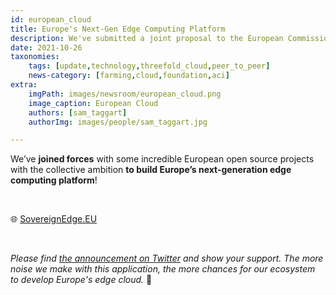 ```yaml
---
id: european_cloud
title: Europe's Next-Gen Edge Computing Platform
description: We've submitted a joint proposal to the European Commission to build Europe's next-generation edge computing platform!
date: 2021-10-26
taxonomies:
    tags: [update,technology,threefold_cloud,peer_to_peer]
    news-category: [farming,cloud,foundation,aci]
extra:
    imgPath: images/newsroom/european_cloud.png
    image_caption: European Cloud
    authors: [sam_taggart]
    authorImg: images/people/sam_taggart.jpg

---
```


We’ve **joined forces** with some incredible European open source projects with the collective ambition **to build Europe’s next-generation edge computing platform**!

<br/>

🌐 [SovereignEdge.EU](https://sovereignedge.eu/MetaOS/)

<br/>

*Please find [the announcement on Twitter](https://twitter.com/threefold_io/status/1452941932129312774) and show your support. The more noise we make with this application, the more chances for our ecosystem to develop Europe's edge cloud.* 🙏